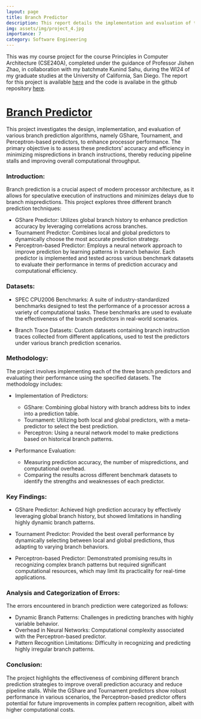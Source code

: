 ```yaml
---
layout: page
title: Branch Predictor
description: This report details the implementation and evaluation of three branch predictors—GShare, Tournament, and Perceptron-based, exploring their effectiveness in minimizing pipeline stalls and improving processor efficiency.
img: assets/img/project_4.jpg
importance: 7
category: Software Engineering
---
```


This was my course project for the course Principles in Computer Architecture (CSE240A), completed under the guidance of Professor Jishen Zhao, in collaboration with my batchmate Kunind Sahu, during the WI24 of my graduate studies at the University of California, San Diego.
The report for this project is available [here](https://github.com/samyakmehta28/CSE240A/blob/master/Branch_Predictor.pdf) and the code is availabe in the github repository [here](https://github.com/samyakmehta28/CSE240A).

# [Branch Predictor](https://github.com/samyakmehta28/CSE240A)

This project investigates the design, implementation, and evaluation of various branch prediction algorithms, namely GShare, Tournament, and Perceptron-based predictors, to enhance processor performance. The primary objective is to assess these predictors' accuracy and efficiency in minimizing mispredictions in branch instructions, thereby reducing pipeline stalls and improving overall computational throughput.

### Introduction:

Branch prediction is a crucial aspect of modern processor architecture, as it allows for speculative execution of instructions and minimizes delays due to branch mispredictions. This project explores three different branch prediction techniques:

- GShare Predictor: Utilizes global branch history to enhance prediction accuracy by leveraging correlations across branches.
- Tournament Predictor: Combines local and global predictors to dynamically choose the most accurate prediction strategy.
- Perceptron-based Predictor: Employs a neural network approach to improve prediction by learning patterns in branch behavior.
  Each predictor is implemented and tested across various benchmark datasets to evaluate their performance in terms of prediction accuracy and computational efficiency.

### Datasets:

- SPEC CPU2006 Benchmarks:
  A suite of industry-standardized benchmarks designed to test the performance of a processor across a variety of computational tasks. These benchmarks are used to evaluate the effectiveness of the branch predictors in real-world scenarios.

- Branch Trace Datasets:
  Custom datasets containing branch instruction traces collected from different applications, used to test the predictors under various branch prediction scenarios.

### Methodology:

The project involves implementing each of the three branch predictors and evaluating their performance using the specified datasets. The methodology includes:

- Implementation of Predictors:

  - GShare: Combining global history with branch address bits to index into a prediction table.
  - Tournament: Utilizing both local and global predictors, with a meta-predictor to select the best prediction.
  - Perceptron: Using a neural network model to make predictions based on historical branch patterns.

- Performance Evaluation:

  - Measuring prediction accuracy, the number of mispredictions, and computational overhead.
  - Comparing the results across different benchmark datasets to identify the strengths and weaknesses of each predictor.

### Key Findings:

- GShare Predictor:
  Achieved high prediction accuracy by effectively leveraging global branch history, but showed limitations in handling highly dynamic branch patterns.

- Tournament Predictor:
  Provided the best overall performance by dynamically selecting between local and global predictions, thus adapting to varying branch behaviors.

- Perceptron-based Predictor:
  Demonstrated promising results in recognizing complex branch patterns but required significant computational resources, which may limit its practicality for real-time applications.

### Analysis and Categorization of Errors:

The errors encountered in branch prediction were categorized as follows:

- Dynamic Branch Patterns: Challenges in predicting branches with highly variable behavior.
- Overhead in Neural Networks: Computational complexity associated with the Perceptron-based predictor.
- Pattern Recognition Limitations: Difficulty in recognizing and predicting highly irregular branch patterns.

### Conclusion:

The project highlights the effectiveness of combining different branch prediction strategies to improve overall prediction accuracy and reduce pipeline stalls. While the GShare and Tournament predictors show robust performance in various scenarios, the Perceptron-based predictor offers potential for future improvements in complex pattern recognition, albeit with higher computational costs.
